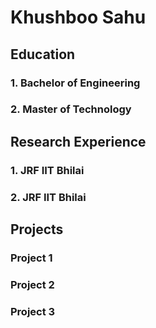 # Khushboo Sahu

## Education

### 1. Bachelor of Engineering
### 2. Master of Technology

## Research Experience
### 1. JRF IIT Bhilai
### 2. JRF IIT Bhilai

## Projects
### Project 1
### Project 2
### Project 3
